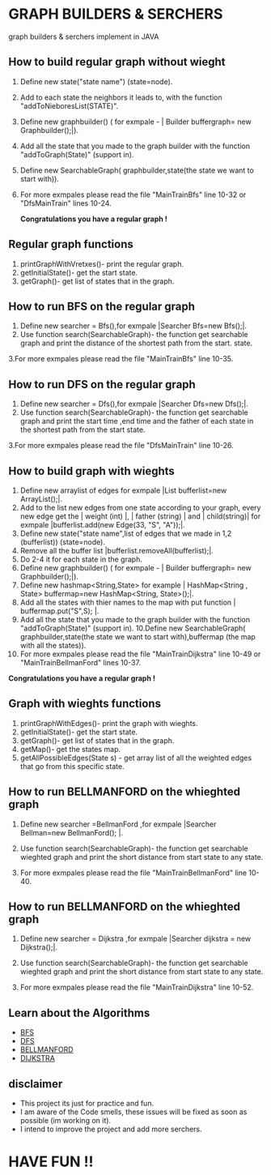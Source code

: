 # GRAPH BUILDERS & SERCHERS

graph builders & serchers implement in JAVA

## How to build regular graph without wieght
1. Define new state("state name") (state=node).
2. Add to each state the neighbors it leads to, with the function "addToNieboresList(STATE)".
3. Define new graphbuilder() ( for exmpale - | Builder buffergraph= new Graphbuilder();|).
4. Add all the state that you made to the graph builder with the function "addToGraph(State)" (support in).
5. Define new SearchableGraph( graphbuilder,state(the state we want to start with)).
6. For more exmpales please read the file "MainTrainBfs" line 10-32 or "DfsMainTrain" lines 10-24.

   **Congratulations you have a regular graph !**


## Regular graph functions 
1. printGraphWithVretxes()- print the regular graph.
2. getInitialState()- get the start state.
3.  getGraph()- get list of states that in the graph.

## How to run BFS on the  regular graph
1. Define new searcher = Bfs(),for exmpale |Searcher Bfs=new Bfs();|.
2. Use function search(SearchableGraph)- the function get searchable graph and print the distance of the shortest path from the start. state.

3.For more exmpales please read the file "MainTrainBfs" line 10-35.

## How to run DFS on the  regular graph
1. Define new searcher = Dfs(),for exmpale |Searcher Dfs=new Dfs();|.
2. Use function search(SearchableGraph)- the function get searchable graph and print the start time ,end time and the father of each state in the shortest path from the start state.

3.For more exmpales please read the file "DfsMainTrain" line 10-26.

## How to build graph with wieghts
1. Define new arraylist of edges for exmpale |List<Edge> bufferlist=new ArrayList<Edge>();|.
2. Add to the list new edges from one state according to your graph, every new edge get the | weight (int) |, | father (string) | and |   child(string)|  for exmpale |bufferlist.add(new Edge(33, "S", "A"));|.
3. Define new state("state name",list of edges that we made in 1,2 (bufferlist)) (state=node).
4. Remove all the buffer list |bufferlist.removeAll(bufferlist);|.
5. Do 2-4 it for each state in the graph.
6. Define new graphbuilder() ( for exmpale - | Builder buffergraph= new Graphbuilder();|).
7. Define new hashmap<String,State> for example |	HashMap<String , State> buffermap=new HashMap<String, State>();|.
8. Add all the states with thier names to the map with put function | buffermap.put("S",S); |.
9. Add all the state that you made to the graph builder with the function "addToGraph(State)" (support in).
10.Define new SearchableGraph( graphbuilder,state(the state we want to start with),buffermap (the map with all the states)).
11. For more exmpales please read the file "MainTrainDijkstra" line 10-49 or "MainTrainBellmanFord" lines 10-37.

   **Congratulations you have a regular graph !**
   
## Graph with wieghts functions
1. printGraphWithEdges()- print the graph with wieghts.
2. getInitialState()- get the start state.
3.  getGraph()- get list of states that in the graph.
4. getMap()- get the states map.
5. getAllPossibleEdges(State s) - get array list of all the weighted edges that go from this specific state.
  
## How to run BELLMANFORD on the whieghted graph
1. Define new searcher =BellmanFord ,for exmpale |Searcher Bellman=new BellmanFord(); |.
2. Use function search(SearchableGraph)- the function get searchable wieghted graph and print  the short distance from start state to any state.


3. For more exmpales please read the file "MainTrainBellmanFord" line 10-40.

## How to run BELLMANFORD on the whieghted graph
1. Define new searcher = Dijkstra ,for exmpale |Searcher dijkstra = new Dijkstra();|.
2. Use function search(SearchableGraph)- the function get searchable wieghted graph and print the short distance from start state to any state.

3. For more exmpales please read the file "MainTrainDijkstra" line 10-52.


## Learn about the Algorithms

* [BFS](https://en.wikipedia.org/wiki/Breadth-first_search) 
* [DFS](https://en.wikipedia.org/wiki/Depth-first_search) 
* [BELLMANFORD](https://en.wikipedia.org/wiki/Bellman%E2%80%93Ford_algorithm) 
* [DIJKSTRA](https://en.wikipedia.org/wiki/Dijkstra%27s_algorithm) 


## disclaimer

* This project its just for practice and fun.
* I am aware of the Code smells, these issues will be fixed as soon as possible (im working on it).
* I intend to improve the project and add more serchers.

 # HAVE FUN !!
